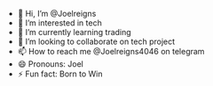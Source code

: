 - 👋 Hi, I’m @Joelreigns
- 👀 I’m interested in tech
- 🌱 I’m currently learning trading
- 💞️ I’m looking to collaborate on tech project
- 📫 How to reach me @Joelreigns4046 on telegram 
- 😄 Pronouns: Joel
- ⚡ Fun fact: Born to Win

<!---
Joelreigns/Joelreigns is a ✨ special ✨ repository because its `README.md` (this file) appears on your GitHub profile.
You can click the Preview link to take a look at your changes.
--->
